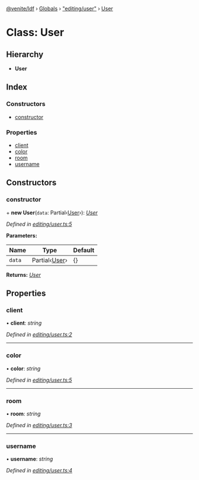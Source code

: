 [@venite/ldf](../README.md) › [Globals](../globals.md) › ["editing/user"](../modules/_editing_user_.md) › [User](_editing_user_.user.md)

# Class: User

## Hierarchy

* **User**

## Index

### Constructors

* [constructor](_editing_user_.user.md#constructor)

### Properties

* [client](_editing_user_.user.md#client)
* [color](_editing_user_.user.md#color)
* [room](_editing_user_.user.md#room)
* [username](_editing_user_.user.md#username)

## Constructors

###  constructor

\+ **new User**(`data`: Partial‹[User](_editing_user_.user.md)›): *[User](_editing_user_.user.md)*

*Defined in [editing/user.ts:5](https://github.com/gbj/venite/blob/42830fa/ldf/src/editing/user.ts#L5)*

**Parameters:**

Name | Type | Default |
------ | ------ | ------ |
`data` | Partial‹[User](_editing_user_.user.md)› | {} |

**Returns:** *[User](_editing_user_.user.md)*

## Properties

###  client

• **client**: *string*

*Defined in [editing/user.ts:2](https://github.com/gbj/venite/blob/42830fa/ldf/src/editing/user.ts#L2)*

___

###  color

• **color**: *string*

*Defined in [editing/user.ts:5](https://github.com/gbj/venite/blob/42830fa/ldf/src/editing/user.ts#L5)*

___

###  room

• **room**: *string*

*Defined in [editing/user.ts:3](https://github.com/gbj/venite/blob/42830fa/ldf/src/editing/user.ts#L3)*

___

###  username

• **username**: *string*

*Defined in [editing/user.ts:4](https://github.com/gbj/venite/blob/42830fa/ldf/src/editing/user.ts#L4)*
